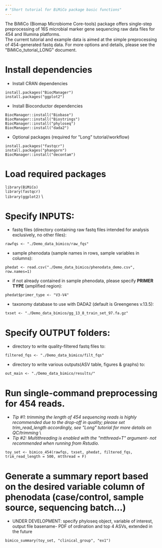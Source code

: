 ```yaml
---
# "Short tutorial for BiMiCo package basic functions"
---
```




The BiMiCo (Biomap Microbiome Core-tools) package offers single-step preprocessing of 16S microbial marker gene sequencing raw data files for 454 and Illumina platforms. \
The current tutorial and example data is aimed at the simple preprocessing of 454-generated fastq data. For more options and details, please see the "BiMiCo_tutorial_LONG" document.

# Install dependencies

- Install CRAN dependencies

`install.packages("BiocManager")` \
`install.packages("ggplot2")`

- Install Bioconductor dependencies

`BiocManager::install("Biobase")` \
`BiocManager::install("Biostrings")` \
`BiocManager::install("phyloseq")` \
`BiocManager::install("dada2")`

- Optional packages (required for "Long" tutorial/workflow)

`install.packages("fastqcr")` \
`install.packages("phangorn")` \
`BiocManager::install("decontam")`

# Load required packages

`library(BiMiCo)` \
`library(fastqcr)` \
`library(ggplot2)` \


# Specify INPUTS:

- fastq files (directory containing raw fastq files intended for analysis exclusively, no other files):

`rawfqs <- "./Demo_data_bimico/raw_fqs"`

- sample phenodata (sample names in rows, sample variables in columns):

`phedat <- read.csv("./Demo_data_bimico/phenodata_demo.csv", row.names=1)`

- if not already contained in sample phenodata, please specify **PRIMER TYPE** (amplified region):

`phedat$primer_type <- "V3-V4"`

- taxonomy database to use with DADA2 (default is Greengenes v.13.5):

`txset <- "./Demo_data_bimico/gg_13_8_train_set_97.fa.gz"`

# Specify OUTPUT folders:

- directory to write quality-filtered fastq files to:

`filtered_fqs <- "./Demo_data_bimico/filt_fqs"`

- directory to write various outputs(ASV table, figures & graphs) to:

`out_main <- "./Demo_data_bimico/results/"`


# Run single-command preprocessing for 454 reads. 
- *Tip #1: trimming the length of 454 sequencing reads is highly recommended due to the drop-off in quality; please set trim_read_length accordingly, see "Long" tutorial for more details on QC/trimming* \
- *Tip #2: Multithreading is enabled with the "mtthread=T" argument- not recommended when running from Rstudio.*

`toy_set <- bimico_454(rawfqs, txset, phedat, filtered_fqs, trim_read_length = 500, mtthread = F)`


# Generate a summary report based on the desired variable column of phenodata (case/control, sample source, sequencing batch...)

- UNDER DEVELOPMENT: specify phyloseq object, variable of interest, output file basename- PDF of ordination and top 4 ASVs, extended in the future

`bimico_summary(toy_set, "clinical_group", "ex1")`




